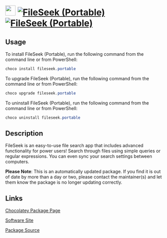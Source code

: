 ﻿# <img src="https://rawcdn.githack.com/virtualex-itv/chocolatey-packages/0e8f671282ae49b2aa8739ea7ff703c9d9687d04/icons/fileseek.png" width="32" height="32"/> [![FileSeek (Portable)](https://img.shields.io/chocolatey/v/fileseek.portable.svg?label=FileSeek+(Portable))](https://chocolatey.org/packages/fileseek.portable) [![FileSeek (Portable)](https://img.shields.io/chocolatey/dt/fileseek.portable.svg)](https://chocolatey.org/packages/fileseek.portable)

## Usage

To install FileSeek (Portable), run the following command from the command line or from PowerShell:

```powershell
choco install fileseek.portable
```

To upgrade FileSeek (Portable), run the following command from the command line or from PowerShell:

```powershell
choco upgrade fileseek.portable
```

To uninstall FileSeek (Portable), run the following command from the command line or from PowerShell:

```powershell
choco uninstall fileseek.portable
```

## Description

FileSeek is an easy-to-use file search app that includes advanced functionality for power users! Search through files using simple queries or regular expressions. You can even sync your search settings between computers.

**Please Note**: This is an automatically updated package. If you find it is
out of date by more than a day or two, please contact the maintainer(s) and
let them know the package is no longer updating correctly.


## Links

[Chocolatey Package Page](https://chocolatey.org/packages/fileseek.portable)

[Software Site](https://www.fileseek.ca/)

[Package Source](https://github.com/virtualex-itv/chocolatey-packages/tree/master/automatic/fileseek.portable)

